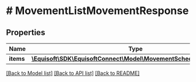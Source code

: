 # # MovementListMovementResponse

## Properties

Name | Type | Description | Notes
------------ | ------------- | ------------- | -------------
**items** | [**\Equisoft\SDK\EquisoftConnect\Model\MovementScheduledMovement[]**](MovementScheduledMovement.md) |  | 

[[Back to Model list]](../../README.md#documentation-for-models) [[Back to API list]](../../README.md#documentation-for-api-endpoints) [[Back to README]](../../README.md)


